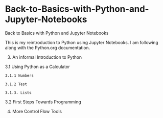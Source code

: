 # Back-to-Basics-with-Python-and-Jupyter-Notebooks
Back to Basics with Python and Jupyter Notebooks

This is my reintroduction to Python using Jupyter Notebooks.  I am following along with the Python.org documentation.

3. An informal Introduction to Python
   
  3.1 Using Python as a Calculator
   
    3.1.1 Numbers
   
    3.1.2 Test
   
    3.1.3. Lists
   
  3.2 First Steps Towards Programming
   
4. More Control Flow Tools 
